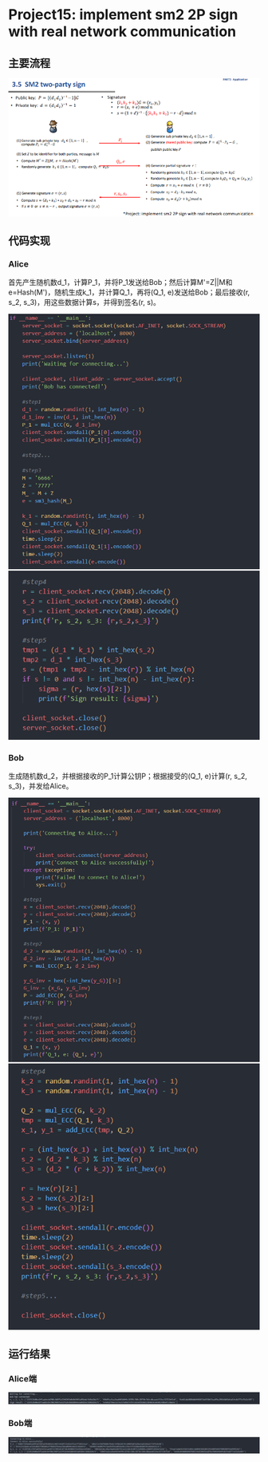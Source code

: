 # Project15: implement sm2 2P sign with real network communication

## 主要流程

![Alt text](1.png)

## 代码实现

### Alice

首先产生随机数d_1，计算P_1，并将P_1发送给Bob；然后计算M'=Z||M和e=Hash(M')，随机生成k_1，并计算Q_1，再将(Q_1, e)发送给Bob；最后接收(r, s_2, s_3)，用这些数据计算s，并得到签名(r, s)。

![Alt text](2.png)
![Alt text](3.png)

### Bob

生成随机数d_2，并根据接收的P_1计算公钥P；根据接受的(Q_1, e)计算(r, s_2, s_3)，并发给Alice。

![Alt text](4.png)
![Alt text](5.png)

## 运行结果

### Alice端

![Alt text](6.png)

### Bob端

![Alt text](7.png)
